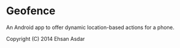 Geofence
========

An Android app to offer dynamic location-based actions for a phone.

Copyright (C) 2014 Ehsan Asdar
